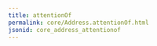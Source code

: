 ```yaml
---
title: attentionOf
permalink: core/Address.attentionOf.html
jsonid: core_address_attentionof
---
```

